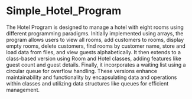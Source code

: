 # Simple_Hotel_Program
The Hotel Program is designed to manage a hotel with eight rooms using different programming paradigms. Initially implemented using arrays, the program allows users to view all rooms, add customers to rooms, display empty rooms, delete customers, find rooms by customer name, store and load data from files, and view guests alphabetically. It then extends to a class-based version using Room and Hotel classes, adding features like guest count and guest details. Finally, it incorporates a waiting list using a circular queue for overflow handling. These versions enhance maintainability and functionality by encapsulating data and operations within classes and utilizing data structures like queues for efficient management.
